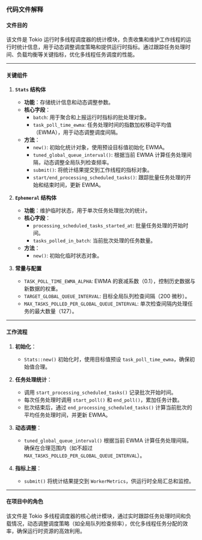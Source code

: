 ### 代码文件解释

#### **文件目的**
该文件是 Tokio 运行时多线程调度器的统计模块，负责收集和维护工作线程的运行时统计信息，用于动态调整调度策略和提供运行时指标。通过跟踪任务处理时间、负载均衡等关键指标，优化多线程任务调度的性能。

---

#### **关键组件**

1. **`Stats` 结构体**
   - **功能**：存储统计信息和动态调整参数。
   - **核心字段**：
     - `batch`: 用于聚合和上报运行时指标的批处理对象。
     - `task_poll_time_ewma`: 任务处理时间的指数加权移动平均值（EWMA），用于动态调整调度间隔。
   - **方法**：
     - `new()`: 初始化统计对象，使用预设目标值初始化 EWMA。
     - `tuned_global_queue_interval()`: 根据当前 EWMA 计算任务处理间隔，动态调整全局队列检查频率。
     - `submit()`: 将统计结果提交到工作线程的指标对象。
     - `start/end_processing_scheduled_tasks()`: 跟踪批量任务处理的开始和结束时间，更新 EWMA。

2. **`Ephemeral` 结构体**
   - **功能**：维护临时状态，用于单次任务处理批次的统计。
   - **核心字段**：
     - `processing_scheduled_tasks_started_at`: 批量任务处理的开始时间。
     - `tasks_polled_in_batch`: 当前批次处理的任务数量。
   - **方法**：
     - `new()`: 初始化临时状态对象。

3. **常量与配置**
   - `TASK_POLL_TIME_EWMA_ALPHA`: EWMA 的衰减系数（0.1），控制历史数据与新数据的权重。
   - `TARGET_GLOBAL_QUEUE_INTERVAL`: 目标全局队列检查间隔（200 微秒）。
   - `MAX_TASKS_POLLED_PER_GLOBAL_QUEUE_INTERVAL`: 单次检查间隔内处理任务的最大数量（127）。

---

#### **工作流程**
1. **初始化**：
   - `Stats::new()` 初始化时，使用目标值预设 `task_poll_time_ewma`，确保初始值合理。

2. **任务处理统计**：
   - 调用 `start_processing_scheduled_tasks()` 记录批次开始时间。
   - 每次任务处理时调用 `start_poll()` 和 `end_poll()`，累加任务计数。
   - 批次结束后，通过 `end_processing_scheduled_tasks()` 计算当前批次的平均任务处理时间，并更新 EWMA。

3. **动态调整**：
   - `tuned_global_queue_interval()` 根据当前 EWMA 计算任务处理间隔，确保在合理范围内（如不超过 `MAX_TASKS_POLLED_PER_GLOBAL_QUEUE_INTERVAL`）。

4. **指标上报**：
   - `submit()` 将统计结果提交到 `WorkerMetrics`，供运行时全局汇总和监控。

---

#### **在项目中的角色**
该文件是 Tokio 多线程调度器的核心统计模块，通过实时跟踪任务处理时间和负载情况，动态调整调度策略（如全局队列检查频率），优化多线程任务分配的效率，确保运行时资源的高效利用。
